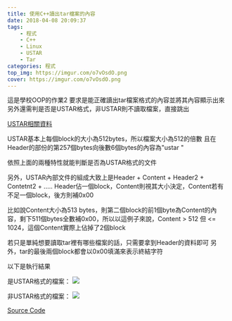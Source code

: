 ```yaml
---
title: 使用C++讀出tar檔案的內容
date: 2018-04-08 20:09:37
tags:
    - 程式
    - C++
    - Linux
    - USTAR
    - Tar
categories: 程式
top_img: https://imgur.com/o7vOsdO.png
cover: https://imgur.com/o7vOsdO.png
---
```

這是學校OOP的作業2
要求是能正確讀出tar檔案格式的內容並將其內容顯示出來
另外還需判是否是USTAR格式，非USTAR則不讀取檔案，直接跳出

[USTAR相關資料](https://en.wikipedia.org/wiki/Tar_(computing))

USTAR基本上每個block的大小為512bytes，所以檔案大小為512的倍數
且在Header的部份的第257個bytes向後數6個bytes的內容為"ustar "

依照上面的兩種特性就能判斷是否為USTAR格式的文件

另外，USTAR內部文件的組成大致上是Header + Content + Header2 + Contetnt2 + .....
Header佔一個block，Content則視其大小決定，Content若有不足一個block，後方則補0x00

比如說Content大小為513 bytes，則第二個block的前1個byte為Content的內容，剩下511個bytes全數補0x00，所以以這例子來說，Content > 512 但 <= 1024，這個Content實際上佔掉了2個block

若只是單純想要讀取tar裡有哪些檔案的話，只需要拿到Header的資料即可
另外，tar的最後兩個block都會以0x00填滿來表示終結字符

以下是執行結果

是USTAR格式的檔案：
![](https://i.imgur.com/1ibB1qO.png)

非USTAR格式的檔案：
![](https://i.imgur.com/q1rRd1D.png)

[Source Code](https://github.com/CYLMos/Read_the_tar_file)
